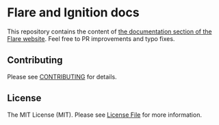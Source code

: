 # Flare and Ignition docs

This repository contains the content of [the documentation section of the Flare website](https://flareapp.io/docs). Feel free to PR improvements and typo fixes.

## Contributing

Please see [CONTRIBUTING](CONTRIBUTING.md) for details.

## License

The MIT License (MIT). Please see [License File](LICENSE.md) for more information.

